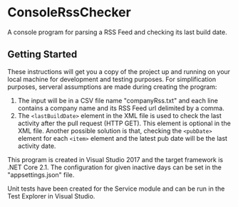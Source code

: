 # ConsoleRssChecker
A console program for parsing a RSS Feed and checking its last build date.

## Getting Started

These instructions will get you a copy of the project up and running on your local machine for development and testing purposes. For simplification purposes, serveral assumptions are made during creating the program:
1. The input will be in a CSV file name "companyRss.txt" and each line contains a company name and its RSS Feed url delimited by a comma. 
2. The ```<lastBuildDate>``` element in the XML file is used to check the last activity after the pull request (HTTP GET). This element is optional in the XML file. Another possible solution is that, checking the ```<pubDate>``` element for each ```<item>``` element and the latest pub date will be the last activity date.     

This program is created in Visual Studio 2017 and the target framework is .NET Core 2.1. The configuration for given inactive days can be set in the "appsettings.json" file.

Unit tests have been created for the Service module and can be run in the Test Explorer in Visual Studio.


